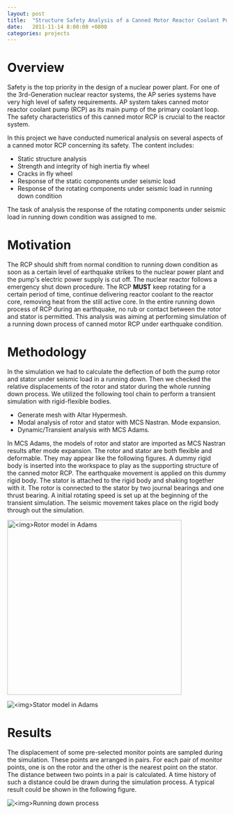 ```yaml
---
layout: post
title:  "Structure Safety Analysis of a Canned Motor Reactor Coolant Pump"
date:   2011-11-14 8:00:00 +0800
categories: projects
---
```


# Overview

Safety is the top priority in the design of a nuclear power plant. For one of the 3rd-Generation nuclear reactor systems, the AP series systems have very high level of safety requirements. AP system takes canned motor reactor coolant pump (RCP) as its main pump of the primary coolant loop. The safety characteristics of this canned motor RCP is crucial to the reactor system. 

In this project we have conducted numerical analysis on several aspects of a canned motor RCP concerning its safety. The content includes:

* Static structure analysis
* Strength and integrity of high inertia fly wheel
* Cracks in fly wheel
* Response of the static components under seismic load
* Response of the rotating components under seismic load in running down condition

The task of analysis the response of the rotating components under seismic load in running down condition was assigned to me. 

# Motivation

The RCP should shift from normal condition to running down condition as soon as a certain level of earthquake strikes to the nuclear power plant and the pump's electric power supply is cut off. The nuclear reactor follows a emergency shut down procedure. The RCP **MUST** keep rotating for a certain period of time, continue delivering reactor coolant to the reactor core, removing heat from the still active core. In the entire running down process of RCP during an earthquake, no rub or contact between the rotor and stator is permitted. This analysis was aiming at performing simulation of a running down process of canned motor RCP under earthquake condition. 

# Methodology

In the simulation we had to calculate the deflection of both the pump rotor and stator under seismic load in a running down. Then we checked the relative displacements of the rotor and stator during the whole running down process. We utilized the following tool chain to perform a transient simulation with rigid-flexible bodies.

* Generate mesh with Altar Hypermesh.
* Modal analysis of rotor and stator with MCS Nastran. Mode expansion.
* Dynamic/Transient analysis with MCS Adams.

In MCS Adams, the models of rotor and stator are imported as MCS Nastran results after mode expansion. The rotor and stator are both flexible and deformable. They may appear like the following figures. A dummy rigid body is inserted into the workspace to play as the supporting structure of the canned motor RCP. The earthquake movement is applied on this dummy rigid body. The stator is attached to the rigid body and shaking together with it. The rotor is connected to the stator by two journal bearings and one thrust bearing. A initial rotating speed is set up at the beginning of the transient simulation. The seismic movement takes place on the rigid body through out the simulation. 

<p><img src="{{site.baseurl}}/Resources/Projects/RCP_Adams/Adams_Rotor.png" alt="<img>Rotor model in Adams" width="400px"></p>

<p><img src="{{site.baseurl}}/Resources/Projects/RCP_Adams/Adams_Stator.png" alt="<img>Stator model in Adams"></p>

# Results

The displacement of some pre-selected monitor points are sampled during the simulation. These points are arranged in pairs. For each pair of monitor points, one is on the rotor and the other is the nearest point on the stator. The distance between two points in a pair is calculated. A time history of such a distance could be drawn during the simulation process. A typical result could be shown in the following figure.

<p><img src="{{site.baseurl}}/Resources/Projects/RCP_Adams/RunningDown_Cutted.png" alt="<img>Running down process"></p>

